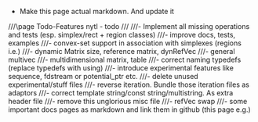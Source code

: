 - Make this page actual markdown. And update it

///\page Todo-Features nytl - todo
///
///- Implement all missing operations and tests (esp. simplex/rect + region classes)
///- improve docs, tests, examples
///- convex-set support in association with simplexes (regions i.e.)
///- dynamic Matrix size, reference matrix, dynRefVec
///- general multivec
///- multidimensional matrix, table
///- correct naming typedefs (replace typedefs with using)
///- introduce experimental features like sequence, fdstream or potential_ptr etc.
///- delete unused experimental/stuff files
///- reverse iteration. Bundle those iteration files as adaptors
///- correct template string/const string/multistring. As extra header file
///- remove this unglorious misc file
///- refVec swap
///- some important docs pages as markdown and link them in github (this page e.g.)
